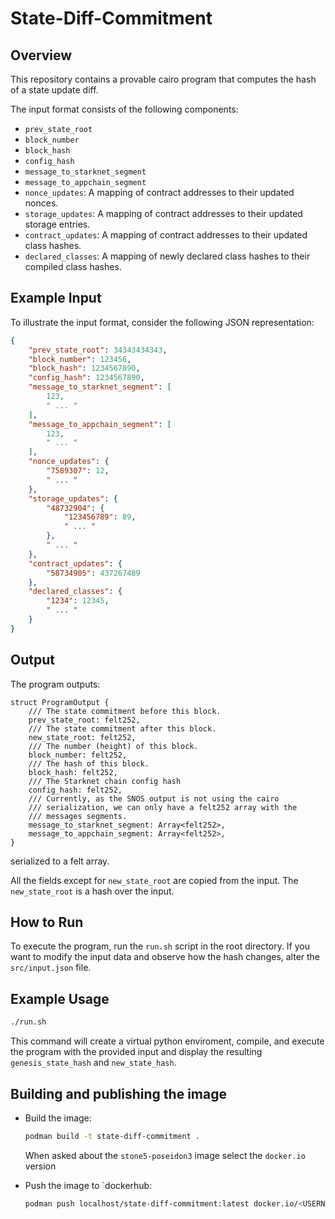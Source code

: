 # State-Diff-Commitment

## Overview

This repository contains a provable cairo program that computes the hash of a state update diff. 

The input format consists of the following components:

<!-- TODO: Add descruotuib to these fields -->
- `prev_state_root`
- `block_number`
- `block_hash`
- `config_hash`
- `message_to_starknet_segment`
- `message_to_appchain_segment`
- `nonce_updates`: A mapping of contract addresses to their updated nonces.
- `storage_updates`: A mapping of contract addresses to their updated storage entries.
- `contract_updates`: A mapping of contract addresses to their updated class hashes.
- `declared_classes`: A mapping of newly declared class hashes to their compiled class hashes.


## Example Input

To illustrate the input format, consider the following JSON representation:

```json
{
    "prev_state_root": 34343434343,
    "block_number": 123456,
    "block_hash": 1234567890,
    "config_hash": 1234567890,
    "message_to_starknet_segment": [
        123,
        " ... "
    ],
    "message_to_appchain_segment": [
        123,
        " ... "
    ],
    "nonce_updates": {
        "7589307": 12,
        " ... "
    },
    "storage_updates": {
        "48732904": {
            "123456789": 89,
            " ... "
        },
        " ... "
    },
    "contract_updates": {
        "58734905": 437267489
    },
    "declared_classes": {
        "1234": 12345,
        " ... "
    }
}
```

## Output

The program outputs:
```cairo
struct ProgramOutput {
    /// The state commitment before this block.
    prev_state_root: felt252,
    /// The state commitment after this block.
    new_state_root: felt252,
    /// The number (height) of this block.
    block_number: felt252,
    /// The hash of this block.
    block_hash: felt252,
    /// The Starknet chain config hash
    config_hash: felt252,
    /// Currently, as the SNOS output is not using the cairo
    /// serialization, we can only have a felt252 array with the
    /// messages segments.
    message_to_starknet_segment: Array<felt252>,
    message_to_appchain_segment: Array<felt252>,
}
```
serialized to a felt array. 

All the fields except for `new_state_root` are copied from the input. The `new_state_root` is a hash over the input.

## How to Run

To execute the program, run the `run.sh` script in the root directory. If you want to modify the input data and observe how the hash changes, alter the `src/input.json` file.

## Example Usage

```bash
./run.sh
```

This command will create a virtual python enviroment, compile, and execute the program with the provided input and display the resulting `genesis_state_hash` and `new_state_hash`.

## Building and publishing the image

- Build the image:

    ```bash
    podman build -t state-diff-commitment .
    ```

    When asked about the `stone5-poseidon3` image select the `docker.io` version

- Push the image to `dockerhub:
    ```bash
    podman push localhost/state-diff-commitment:latest docker.io/<USERNAME>/state-diff-commitment:latest
    ```